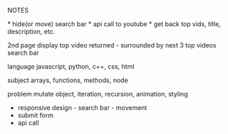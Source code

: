 NOTES

<landing page>
* hide(or move) search bar
* api call to youtube
* get back top vids, title, description, etc.

2nd page
display top video returned - surrounded by next 3 top videos
search bar 

language
javascript, python, c++, css, html

subject
arrays, functions, methods, node

problem
mutate object, iteration, recursion, animation, styling

* responsive design - search bar - movement
* submit form
* api call